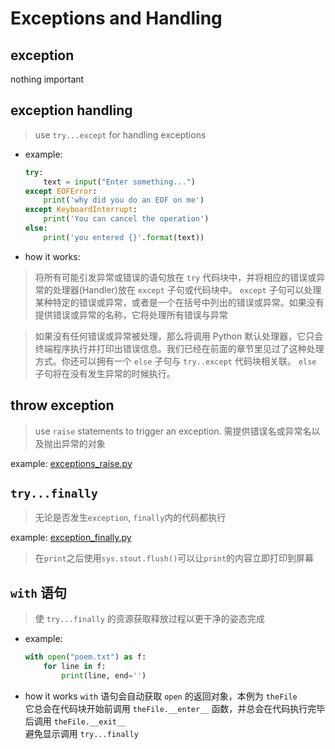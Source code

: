 # Exceptions and Handling

## exception

nothing important

## exception handling

> use `try...except` for handling exceptions

- example:  

    ```python
    try:
        text = input("Enter something...")
    except EOFError:
        print('why did you do an EOF on me')
    except KeyboardInterrupt:
        print('You can cancel the operation')
    else:
        print('you entered {}'.format(text))
    ```

- how it works:

>将所有可能引发异常或错误的语句放在 `try` 代码块中，并将相应的错误或异常的处理器(Handler)放在 `except` 子句或代码块中。 `except` 子句可以处理某种特定的错误或异常，或者是一个在括号中列出的错误或异常。如果没有提供错误或异常的名称，它将处理所有错误与异常

>如果没有任何错误或异常被处理，那么将调用 Python 默认处理器，它只会终端程序执行并打印出错误信息。我们已经在前面的章节里见过了这种处理方式。你还可以拥有一个 `else` 子句与 `try..except` 代码块相关联。 `else` 子句将在没有发生异常的时候执行。

## throw exception

> use `raise` statements to trigger an exception. 需提供错误名或异常名以及抛出异常的对象

example: [exceptions_raise.py](./exceptions_raise.py)

## `try...finally`

>无论是否发生`exception`, `finally`内的代码都执行

example: [exception_finally.py](./exception_finally.py)

> 在`print`之后使用`sys.stout.flush()`可以让`print`的内容立即打印到屏幕

## `with` 语句

> 使 `try...finally` 的资源获取释放过程以更干净的姿态完成

- example:  

    ```python
    with open("poem.txt") as f:
        for line in f:
            print(line, end='')
    ```

- how it works
    `with` 语句会自动获取 `open` 的返回对象，本例为 `theFile`  
    它总会在代码块开始前调用 `theFile.__enter__` 函数，并总会在代码执行完毕后调用 `theFile.__exit__`  
    避免显示调用 `try...finally`